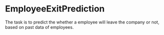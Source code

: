 # EmployeeExitPrediction
The task is to predict the whether a employee will leave the company or not, based on past data of employees.
